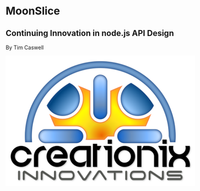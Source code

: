 # MoonSlice

## Continuing Innovation in node.js API Design

By Tim Caswell

<img style="border:0;box-shadow:inherit;background:inherit" src="creationix-logo.png" alt="Creationix Innovations">


